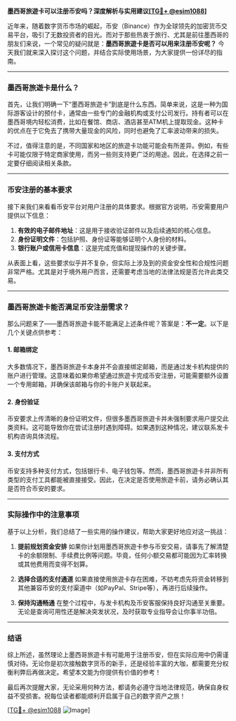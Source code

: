 **墨西哥旅遊卡可以注册币安吗？深度解析与实用建议[[TG💪+ @esim1088](https://t.me/s/esim1088)]**

近年来，随着数字货币市场的崛起，币安（Binance）作为全球领先的加密货币交易平台，吸引了无数投资者的目光。而对于那些热衷于旅行、尤其是前往墨西哥的朋友们来说，一个常见的疑问就是：**墨西哥旅遊卡是否可以用来注册币安呢？** 今天我们就来深入探讨这个问题，并结合实际使用场景，为大家提供一份详尽的指南。

---

### 墨西哥旅遊卡是什么？

首先，让我们明确一下“墨西哥旅遊卡”到底是什么东西。简单来说，这是一种为国际游客设计的预付卡，通常由一些专门的金融机构或支付公司发行。持有者可以在墨西哥境内轻松消费，比如在餐馆、商店、酒店甚至ATM机上提取现金。这种卡的优点在于它免去了携带大量现金的风险，同时也避免了汇率波动带来的损失。

不过，值得注意的是，不同国家和地区的旅遊卡功能可能会有所差异。例如，有些卡可能仅限于特定商家使用，而另一些则支持更广泛的用途。因此，在选择之前一定要仔细阅读相关条款。

---

### 币安注册的基本要求

接下来我们来看看币安平台对用户注册的具体要求。根据官方说明，币安需要用户提供以下信息：

1. **有效的电子邮件地址**：这是用于接收验证邮件以及后续通知的核心信息。
2. **身份证明文件**：包括护照、身份证等能够证明个人身份的材料。
3. **银行账户或信用卡信息**：这是完成充值和提现操作的关键步骤。

从表面上看，这些要求似乎并不复杂，但实际上涉及到的资金安全性和合规性问题非常严格。尤其是对于境外用户而言，还需要考虑当地的法律法规是否允许此类交易。

---

### 墨西哥旅遊卡能否满足币安注册需求？

那么问题来了——墨西哥旅遊卡能不能满足上述条件呢？答案是：**不一定**。以下是几个关键点供参考：

#### 1. 邮箱绑定
大多数情况下，墨西哥旅遊卡本身并不会直接绑定邮箱，而是通过发卡机构提供的账户进行管理。这意味着如果你希望通过旅遊卡完成币安注册，可能需要额外设置一个专用邮箱，并确保该邮箱与你的卡账户关联起来。

#### 2. 身份验证
币安要求上传清晰的身份证明文件，但很多墨西哥旅遊卡并未强制要求用户提交此类资料。这可能导致你在尝试注册时遇到障碍。如果遇到这种情况，建议联系发卡机构咨询具体流程。

#### 3. 支付方式
币安支持多种支付方式，包括银行卡、电子钱包等。然而，墨西哥旅遊卡并非所有类型的支付工具都能被直接接受。因此，在决定是否使用旅遊卡前，请务必确认其是否符合币安的要求。

---

### 实际操作中的注意事项

基于以上分析，我们总结了一些实用的操作建议，帮助大家更好地应对这一挑战：

1. **提前规划资金安排**
   如果你计划用墨西哥旅遊卡参与币安交易，请事先了解清楚卡的余额限制、手续费比例等问题。毕竟，任何小额交易都可能因为汇率转换或其他费用而变得不划算。

2. **选择合适的支付通道**
   如果直接使用旅遊卡存在困难，不妨考虑先将资金转移到其他兼容币安的支付渠道中（如PayPal、Stripe等），再进行后续操作。

3. **保持沟通畅通**
   在整个过程中，与发卡机构及币安客服保持良好沟通至关重要。无论是查询可用性还是解决突发状况，及时获取专业指导会让你事半功倍。

---

### 结语

综上所述，虽然理论上墨西哥旅遊卡有可能用于注册币安，但在实际应用中仍需谨慎对待。无论你是初次接触数字货币的新手，还是经验丰富的大咖，都需要充分权衡利弊后再做决定。希望本文能为你提供有价值的参考！

最后再次提醒大家，无论采用何种方法，都请务必遵守当地法律规范，确保自身权益不受损害。祝每位读者都能顺利开启属于自己的数字资产之旅！

[[TG💪+ @esim1088](https://t.me/s/esim1088) ![Image](https://i.postimg.cc/4NQfJmqS/Snipaste-2025-05-13-00-14-12.png)]